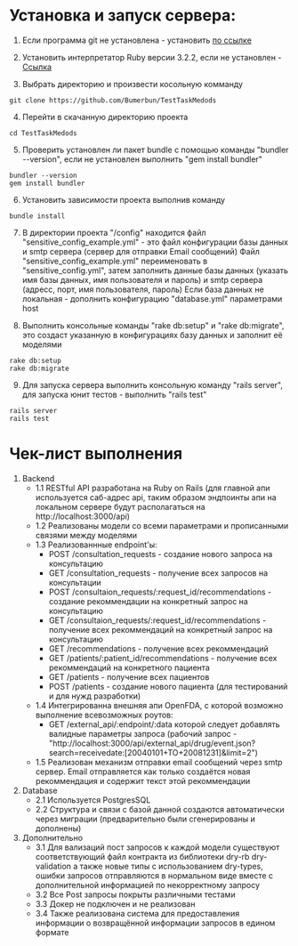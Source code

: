 # Установка и запуск сервера:

1. Если программа git не установлена - установить [по ссылке](https://git-scm.com/downloads)

2. Установить интерпретатор Ruby версии 3.2.2, если не установлен - [Ссылка](https://www.ruby-lang.org/en/downloads/)

3. Выбрать директорию и произвести косольную комманду 
```
git clone https://github.com/Bumerbun/TestTaskMedods
```

4. Перейти в скачанную директорию проекта 
```
cd TestTaskMedods
```

5. Проверить установлен ли пакет bundle с помощью команды "bundler --version", если не установлен выполнить "gem install bundler"
```
bundler --version
gem install bundler
```

6. Установить зависимости проекта выполнив команду 
```
bundle install
```

7. В директории проекта "/config" находится файл "sensitive_config_example.yml" - это файл конфигурации базы данных и smtp сервера (сервер для отправки Email сообщений)
Файл "sensitive_config_example.yml" переименовать в "sensitive_config.yml", затем заполнить данные базы данных (указать имя базы данных, имя пользователя и пароль) и smtp сервера (адресс, порт, имя пользователя, пароль)
Если база данных не локальная - дополнить конфигурацию "database.yml" параметрами host

8. Выполнить консольные команды "rake db:setup" и "rake db:migrate", это создаст указанную в конфигурациях базу данных и заполнит её моделями
```
rake db:setup
rake db:migrate
```

9. Для запуска сервера выполнить консольную команду "rails server", для запуска юнит тестов - выполнить "rails test"
```
rails server
rails test
```


# Чек-лист выполнения
1. Backend
   - 1.1 RESTful API разработана на Ruby on Rails (для главной апи используется саб-адрес api, таким образом эндпоинты апи на локальном сервере будут располагаться на http://localhost:3000/api)
   - 1.2 Реализованы модели со всеми параметрами и прописанными связями между моделями
   - 1.3 Реализованнные endpoint'ы:
	   	- POST /consultation_requests - создание нового запроса на консультацию
		- GET /consultation_requests - получение всех запросов на консультации
		- POST /consultaion_requests/:request_id/recommendations - создание рекоммендации на конкретный запрос на консультацию
		- GET /consultaion_requests/:request_id/recommendations - получение всех рекоммендаций на конкретный запрос на консультацию
		- GET /recommendations - получение всех рекоммендаций
		- GET /patients/:patient_id/recommendations - получение всех рекоммендаций на конкретного пациента
		- GET /patients - получение всех пациентов
		- POST /patients - создание нового пациента (для тестирований и для нужд разработки)
 	- 1.4 Интегрированна внешняя апи OpenFDA, с которой возможно выполнение всевозможных роутов:
		- GET /external_api/:endpoint/:data которой следует добавлять валидные параметры запроса (рабочий запрос - "http://localhost:3000/api/external_api/drug/event.json?search=receivedate:[20040101+TO+20081231]&limit=2")
	 - 1.5 Реализован механизм отправки email сообщений через smtp сервер. Email отправляется как только создаётся новая рекоммендация и содержит текст этой рекоммендации
2. Database
   - 2.1 Используется PostgresSQL
   - 2.2 Структура и связи с базой данной создаются автоматически через миграции (предварительно были сгенерированы и дополнены)
3. Дополнительно
   - 3.1 Для вализаций пост запросов к каждой модели существуют соответствующий файл контракта из библиотеки dry-rb dry-validation а также новые типы с использованием dry-types, ошибки запросов отправляются в нормальном виде вместе с дополнительной информацией по некорректному запросу
   -  3.2 Все Post запросы покрыты различными тестами
   -  3.3 Докер не подключен и не реализован
   -  3.4 Также реализована система для предоставления информации о возвращённой информации запросов в едином формате
